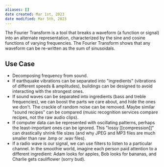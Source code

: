 ```yaml
---
aliases: []
date created: Mar 1st, 2023
date modified: Mar 5th, 2023
---
```

The Fourier Transform is a tool that breaks a waveform (a function or signal) into an alternate representation, characterized by the sine and cosine functions of varying frequencies. The Fourier Transform shows that any waveform can be re-written as the sum of sinusoidals.

## Use Case
- Decomposing frequency from sound.
- If earthquake vibrations can be separated into "ingredients" (vibrations of different speeds & amplitudes), buildings can be designed to avoid interacting with the strongest ones.
- If sound waves can be separated into ingredients (bass and treble frequencies), we can boost the parts we care about, and hide the ones we don't. The crackle of random noise can be removed. Maybe similar "sound recipes" can be compared (music recognition services compare recipes, not the raw audio clips).
- If computer data can be represented with oscillating patterns, perhaps the least-important ones can be ignored. This "lossy [[compression]]" can drastically shrink file sizes (and why JPEG and MP3 files are much smaller than raw .bmp or .wav files).
- If a radio wave is our signal, we can use filters to listen to a particular channel. In the smoothie world, imagine each person paid attention to a different ingredient: Adam looks for apples, Bob looks for bananas, and Charlie gets cauliflower (sorry bud).
